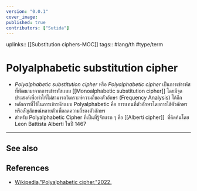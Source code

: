```yaml
---
version: "0.0.1"
cover_image:
published: true
contributors: ["Sutida"]
---
```

uplinks:: [[Substitution ciphers-MOC]]
tags:: #lang/th #type/term 

# Polyalphabetic substitution cipher
- *Polyalphabetic substitution cipher* หรือ *Polyalphabetic cipher*  เป็นการเข้ารหัสที่พัฒนามาจากการเข้ารหัสเเบบ [[Monoalphabetic substitution cipher]] โดยมีจุดประสงค์เพื่อทำให้ไม่สามารถวิเคราะห์ความถี่ของตัวอักษร (Frequency Analysis) ได้อีก
- หลักการที่ใช้ในการเข้ารหัสเเบบ Polyalphabetic คือ การเเทนที่ตัวอักษรโดยการใช้ตัวอักษรหรือสัญลักษณ์หลายตัวเพื่อลดความถี่ของตัวอักษร
- สำหรับ Polyalphabetic Cipher ที่เป็นที่รู้จักเเรก ๆ คือ [[Alberti cipher]]  ที่คิดค้นโดย Leon Battista Alberti ในปี 1467
---
## See also
## References
- [Wikipedia,"Polyalphabetic cipher,"2022.](https://en.wikipedia.org/wiki/Polyalphabetic_cipher)
